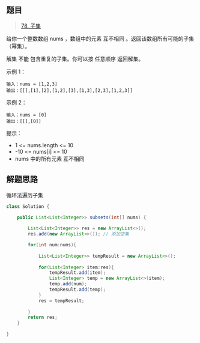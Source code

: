 ## 题目

> [78. 子集](https://leetcode-cn.com/problems/subsets/)

给你一个整数数组 nums ，数组中的元素 互不相同 。返回该数组所有可能的子集（幂集）。

解集 不能 包含重复的子集。你可以按 任意顺序 返回解集。

 

示例 1：

```
输入：nums = [1,2,3]
输出：[[],[1],[2],[1,2],[3],[1,3],[2,3],[1,2,3]]
```

示例 2：

```
输入：nums = [0]
输出：[[],[0]]
```


提示：

* 1 <= nums.length <= 10
* -10 <= nums[i] <= 10
* nums 中的所有元素 互不相同



## 解题思路

循环法遍历子集

```java
class Solution {
    
    public List<List<Integer>> subsets(int[] nums) {

        List<List<Integer>> res = new ArrayList<>();
        res.add(new ArrayList<>()); // 添加空集

        for(int num:nums){
            
            List<List<Integer>> tempResult = new ArrayList<>();
            
            for(List<Integer> item:res){ 
                tempResult.add(item);
                List<Integer> temp = new ArrayList<>(item);
                temp.add(num);
                tempResult.add(temp);
            }
            res = tempResult;
            
        }
        return res;
    }
    
}
```

